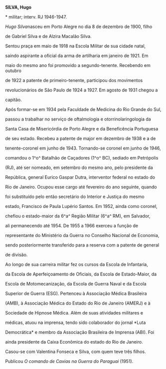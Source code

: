**SILVA, Hugo**



\* militar; interv. RJ 1946-1947.



*Hugo Silva*nasceu em Porto Alegre no dia 8 de dezembro de 1900, filho

de Gabriel Silva e de Alzira Macalão Silva.



Sentou praça em maio de 1918 na Escola Militar de sua cidade natal,

saindo aspirante a oficial da arma de artilharia em janeiro de 1921. Em

maio do mesmo ano foi promovido a segundo-tenente. Recebendo em outubro

de 1922 a patente de primeiro-tenente, participou dos movimentos

revolucionários de São Paulo de 1924 a 1927. Em agosto de 1931 chegou a

capitão.



Após formar-se em 1934 pela Faculdade de Medicina do Rio Grande do Sul,

passou a trabalhar no serviço de oftalmologia e otorrinolaringologia da

Santa Casa de Misericórdia de Porto Alegre e da Beneficência Portuguesa

de seu estado. Recebeu a patente de major em dezembro de 1938 e a de

tenente-coronel em junho de 1943. Tornando-se coronel em junho de 1946,

comandou o 1^o^ Batalhão de Caçadores (1^o^ BC), sediado em Petrópolis

(RJ), até ser nomeado, em setembro do mesmo ano, pelo presidente da

República, general Eurico Gaspar Dutra, interventor federal no estado do

Rio de Janeiro. Ocupou esse cargo até fevereiro do ano seguinte, quando

foi substituído pelo então secretário do Interior e Justiça do mesmo

estado, Francisco de Paula Lupério Santos. Em 1952, ainda como coronel,

chefiou o estado-maior da 6^a^ Região Militar (6^a^ RM), em Salvador,

ali permanecendo até 1954. De 1955 a 1966 exerceu a função de

representante do Ministério da Guerra no Conselho Nacional de Economia,

sendo posteriormente transferido para a reserva com a patente de general

de divisão.



Ao longo de sua carreira militar fez os cursos da Escola de Infantaria,

da Escola de Aperfeiçoamento de Oficiais, da Escola de Estado-Maior, da

Escola de Motomecanização, da Escola de Guerra Naval e da Escola

Superior de Guerra (ESG). Pertenceu à Associação Médica Brasileira

(AMB), à Associação Médica do Estado do Rio de Janeiro (AMERJ) e à

Sociedade de Hipnose Médica. Além de suas atividades militares e

médicas, atuou na imprensa, tendo sido colaborador do jornal *Luta

Democrática* e membro da Associação Brasileira de Imprensa (ABI). Foi

ainda presidente da Caixa Econômica do estado do Rio de Janeiro.



Casou-se com Valentina Fonseca e Silva, com quem teve três filhos.



Publicou *O comando de Caxias na Guerra* *do Paraguai* (1951).



